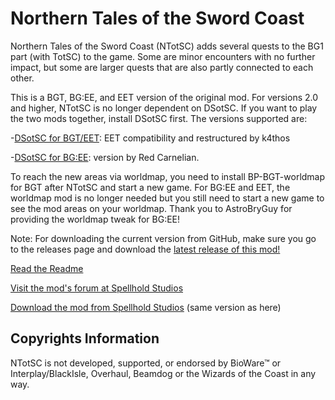 # Northern Tales of the Sword Coast

Northern Tales of the Sword Coast (NTotSC) adds several quests to the BG1 part (with TotSC) to the game. Some are minor encounters with no further impact, but some are larger quests that are also partly connected to each other.

This is a BGT, BG:EE, and EET version of the original mod. For versions 2.0 and higher, NTotSC is no longer dependent on DSotSC. If you want to play the two mods together, install DSotSC first. The versions supported are:

-[DSotSC for BGT/EET](https://github.com/SpellholdStudios/DSotSC): EET compatibility and restructured by k4thos

-[DSotSC for BG:EE](https://forums.beamdog.com/discussion/73241/mod-dark-side-of-the-sword-coast-for-bg-ee/p1): version by Red Carnelian.

To reach the new areas via worldmap, you need to install BP-BGT-worldmap for BGT after NTotSC and start a new game. For BG:EE and EET, the worldmap mod is no longer needed but you still need to start a new game to see the mod areas on your worldmap. Thank you to AstroBryGuy for providing the worldmap tweak for BG:EE!

Note: For downloading the current version from GitHub, make sure you go to the releases page and download the [latest release of this mod!](https://github.com/SpellholdStudios/NTotSC/releases)

[Read the Readme](http://spellholdstudios.github.io/SpellholdStudios.github.io/readmes/readme-ntotsc.txt)

[Visit the mod's forum at Spellhold Studios](http://www.shsforums.net/topic/59505-ntotsc-for-eet-and-bgt-and-bgee-bugthread/)

[Download the mod from Spellhold Studios](http://www.shsforums.net/files/file/71-northern-tales-of-the-sword-coast/) (same version as here)

## Copyrights Information

NTotSC is not developed, supported, or endorsed by BioWare™ or Interplay/BlackIsle, Overhaul, Beamdog or the Wizards of the Coast in any way.
